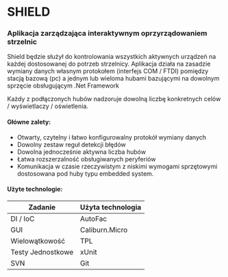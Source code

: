 # SHIELD
### Aplikacja zarządzająca interaktywnym oprzyrządowaniem strzelnic

Shield będzie służył do kontrolowania wszystkich aktywnych urządzeń na każdej dostosowanej do potrzeb strzelnicy.
Aplikacja działa na zasadzie wymiany danych własnym protokołem (interfejs COM / FTDI) pomiędzy stacją bazową (pc) a jednym lub wieloma hubami bazującymi na dowolnym sprzęcie obsługującym .Net Framework

Każdy z podłączonych hubów nadzoruje dowolną liczbę konkretnych celów / wyświetlaczy / oświetlenia.

#### Główne zalety:
- Otwarty, czytelny i łatwo konfigurowalny protokół wymiany danych
- Dowolny zestaw reguł detekcji błędów
- Dowolna jednocześnie aktywna liczba hubów
- Łatwa rozszerzalność obsługiwanych peryferiów
- Komunikacja w czasie rzeczywistym z niskimi wymogami sprzętowymi dostosowana pod huby typu embedded system.

#### Użyte technologie:
Zadanie | Użyta technologia
-------------|-------------
DI / IoC | AutoFac
GUI | Caliburn.Micro
Wielowątkowość | TPL
Testy Jednostkowe | xUnit
SVN | Git
